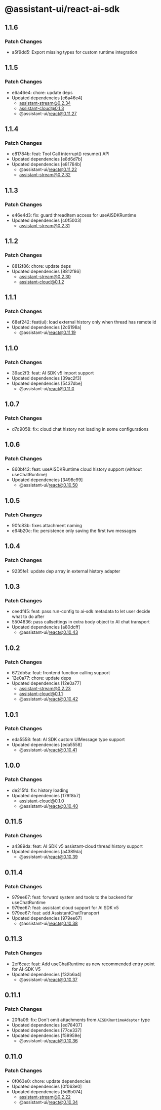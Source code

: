 # @assistant-ui/react-ai-sdk

## 1.1.6

### Patch Changes

- a5f9dd5: Export missing types for custom runtime integration

## 1.1.5

### Patch Changes

- e6a46e4: chore: update deps
- Updated dependencies [e6a46e4]
  - assistant-stream@0.2.34
  - assistant-cloud@0.1.3
  - @assistant-ui/react@0.11.27

## 1.1.4

### Patch Changes

- e81784b: feat: Tool Call interrupt() resume() API
- Updated dependencies [e8d6d7b]
- Updated dependencies [e81784b]
  - @assistant-ui/react@0.11.22
  - assistant-stream@0.2.32

## 1.1.3

### Patch Changes

- e46e4d3: fix: guard threadItem access for useAISDKRuntime
- Updated dependencies [c0f5003]
  - assistant-stream@0.2.31

## 1.1.2

### Patch Changes

- 8812f86: chore: update deps
- Updated dependencies [8812f86]
  - assistant-stream@0.2.30
  - assistant-cloud@0.1.2

## 1.1.1

### Patch Changes

- 68ef242: feat(ui): load external history only when thread has remote id
- Updated dependencies [2c6198a]
  - @assistant-ui/react@0.11.19

## 1.1.0

### Patch Changes

- 39ac2f3: feat: AI SDK v5 import support
- Updated dependencies [39ac2f3]
- Updated dependencies [5437dbe]
  - @assistant-ui/react@0.11.0

## 1.0.7

### Patch Changes

- d7d9058: fix: cloud chat history not loading in some configurations

## 1.0.6

### Patch Changes

- 860bf42: feat: useAISDKRuntime cloud history support (without useChatRuntime)
- Updated dependencies [3498c99]
  - @assistant-ui/react@0.10.50

## 1.0.5

### Patch Changes

- 90fc83b: fixes attachment naming
- e64b20c: fix: persistence only saving the first two messages

## 1.0.4

### Patch Changes

- 9235fe1: update dep array in external history adapter

## 1.0.3

### Patch Changes

- ceedf45: feat: pass run-config to ai-sdk metadata to let user decide what to do after
- 5504836: pass callsettings in extra body object to AI chat transport
- Updated dependencies [a80dcff]
  - @assistant-ui/react@0.10.43

## 1.0.2

### Patch Changes

- 672db5a: feat: frontend function calling support
- 12e0a77: chore: update deps
- Updated dependencies [12e0a77]
  - assistant-stream@0.2.23
  - assistant-cloud@0.1.1
  - @assistant-ui/react@0.10.42

## 1.0.1

### Patch Changes

- eda5558: feat: AI SDK custom UIMessage type support
- Updated dependencies [eda5558]
  - @assistant-ui/react@0.10.41

## 1.0.0

### Patch Changes

- de215fd: fix: history loading
- Updated dependencies [179f8b7]
  - assistant-cloud@0.1.0
  - @assistant-ui/react@0.10.40

## 0.11.5

### Patch Changes

- a4389da: feat: AI SDK v5 assistant-cloud thread history support
- Updated dependencies [a4389da]
  - @assistant-ui/react@0.10.39

## 0.11.4

### Patch Changes

- 979ee67: feat: forward system and tools to the backend for useChatRuntime
- 979ee67: feat: assistant cloud support for AI SDK v5
- 979ee67: feat: add AssistantChatTransport
- Updated dependencies [979ee67]
  - @assistant-ui/react@0.10.38

## 0.11.3

### Patch Changes

- 2ef6cae: feat: Add useChatRuntime as new recommended entry point for AI-SDK V5
- Updated dependencies [f32b6a4]
  - @assistant-ui/react@0.10.37

## 0.11.1

### Patch Changes

- 20ffa06: fix: Don't omit attachments from `AISDKRuntimeAdapter` type
- Updated dependencies [ed78407]
- Updated dependencies [77ce337]
- Updated dependencies [f59959e]
  - @assistant-ui/react@0.10.36

## 0.11.0

### Patch Changes

- 0f063e0: chore: update dependencies
- Updated dependencies [0f063e0]
- Updated dependencies [5d8b074]
  - assistant-stream@0.2.22
  - @assistant-ui/react@0.10.34
